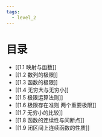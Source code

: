 ```yaml
---
tags: 
  - level_2
---
```


# 目录

- [[1.1 映射与函数]]
- [[1.2 数列的极限]]
- [[1.3 函数的极限]]
- [[1.4 无穷大与无穷小]]
- [[1.5 极限运算法则]]
- [[1.6 极限存在准则 两个重要极限]]
- [[1.7 无穷小的比较]]
- [[1.8 函数的连续性与间断点]]
- [[1.9 闭区间上连续函数的性质]]
